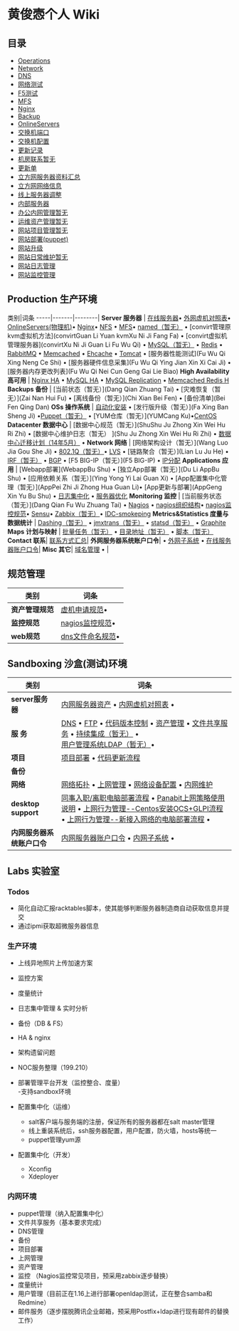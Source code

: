 # 黄俊悫个人 Wiki

## 目录

- [Operations](Operations)
- [Network](Network)
- [DNS](DNS)
- [网络测试](Wang-Luo-Ce-Shi)
- [F5测试](F5Ce-Shi)
- [MFS](MFS)
- [Nginx](Nginx)
- [Backup](Backup)
- [OnlineServers](OnlineServers)
- [交换机端口](Jiao-Huan-Ji-Duan-Kou)
- [交换机配置](Jiao-Huan-Ji-Pei-Zhi)
- [更新记录](Geng-Xin-Ji-Lu)
- [机房联系暂无](Ji-Fang-Lian-Xi)
- [更新单](Geng-Xin-Dan)
- [立方网服务器资料汇总](Li-Fang-Wang-Fu-Wu-Qi-Zi-Liao-Hui-Zong)
- [立方网网络信息](Li-Fang-Wang-Wang-Luo-Xin-Xi)
- [线上服务器调整](Xian-Shang-Fu-Wu-Qi-Diao-Zheng)
- [内部服务器](Nei-Bu-Fu-Wu-Qi)
- [办公内网管理暂无](Ban-Gong-Nei-Wang-Guan-Li)
- [运维资产管理暂无](Yun-Wei-Zi-Chan-Guan-Li)
- [网站项目管理暂无](Wang-Zhan-Xiang-Mu-Guan-Li)
- [网站部署(puppet)](Wang-Zhan-Bu-Shu-puppet)
- [网站升级](Wang-Zhan-Sheng-Ji)
- [网站日常维护暂无](Wang-Zhan-Ri-Chang-Wei-Hu)
- [网站日志管理](Wang-Zhan-Ri-Zhi-Guan-Li)
- [网站监控管理](Wang-Zhan-Jian-Kong-Guan-Li)





## Production 生产环境

类别|词条
-----|-------|--------|
**Server 服务器** | [在线服务器](Online-Servers)• [外网虚机对照表](external-Asset)• [OnlineServers(物理机)](OnlineServers)• [Nginx](Nginx)• [NFS](NFS) • [MFS](MFS)• [named（暂无）](named) • [convirt管理原kvm虚拟机方法](convirtGuan Li Yuan kvmXu Ni Ji Fang Fa) • [convirt虚拟机管理服务器](convirtXu Ni Ji Guan Li Fu Wu Qi) • [MySQL（暂无）](MySQL) • [Redis](Redis) • [RabbitMQ](RabbitMQ) • [Memcached](Memcached) • [Ehcache](暂无Ehcache) • [Tomcat](Tomcat) • [服务器性能测试](Fu Wu Qi Xing Neng Ce Shi) • [服务器硬件信息采集](Fu Wu Qi Ying Jian Xin Xi Cai Ji) • [服务器内存更改列表](Fu Wu Qi Nei Cun Geng Gai Lie Biao)
**High Availability 高可用** | [Nginx HA](Nginx-HA) • [MySQL HA](MySQL-HA) • [MySQL Replication](MySQL-Replication) • [Memcached Redis H](Memcached-Redis-HA)
**Backups 备份** | [当前状态（暂无）](Dang Qian Zhuang Tai) • [灾难恢复（暂无）](Zai Nan Hui Fu) • [离线备份（暂无）](Chi Xian Bei Fen) • [备份清单](Bei Fen Qing Dan)
**OSs 操作系统** | [自动化安装](Cobbler-Auto-Install) • [发行版升级（暂无）](Fa Xing Ban Sheng Ji) •[Puppet（暂无）](Puppet) • [YUM仓库（暂无）](YUMCang Ku)•[CentOS](CentOS)
**Datacenter 数据中心** |   [数据中心规范（暂无）](ShuShu Ju Zhong Xin Wei Hu Ri Zhi) • [数据中心维护日志（暂无） ](Shu Ju Zhong Xin Wei Hu Ri Zhi) • [数据中心迁移计划（14年5月）](Data-Center-Relocation) • 
**Network 网络** |  [网络架构设计（暂无）](Wang Luo Jia Gou She Ji) • [802.1Q（暂无）](802.1Q)• [LVS](LVS) • [链路聚合（暂无）](Lian Lu Ju He) • [IRF（暂无）](IRF) • [BGP](BGP) • [F5 BIG-IP（暂无）](F5 BIG-IP) • [IP分配](IP-Addresses)
**Applications 应用** |  [Webapp部署](WebappBu Shu) • [独立App部署（暂无）](Du Li AppBu Shu) • [应用依赖关系（暂无）](Ying Yong Yi Lai Guan Xi) • [App配置集中化管理（暂无）](AppPei Zhi Ji Zhong Hua Guan Li)• [App更新与部署](AppGeng Xin Yu Bu Shu)  •  [日志集中化](Ri-Zhi-Ji-Zhong-Hua)  •  [服务器优化](Fu-Wu-Qi-You-Hua)
**Monitoring 监控** | [当前服务状态（暂无）](Dang Qian Fu Wu Zhuang Tai) • [Nagios](Nagios) • [nagios组织结构](nagios-Hierarchical-structure)• [nagios监控规范](nagios-specification)• [Sensu](Sensu)• [Zabbix（暂无）](Zabbix)• [IDC-smokeping](smokeping)
**Metrics&Statistics 度量与数据统计** | [Dashing（暂无）](Dashing) • [jmxtrans（暂无）](jmxtrans) • [statsd（暂无）](statsd) • [Graphite](Graphite)
**Maps 计划与映射** | [批量任务（暂无）](Pi-Liang-Ren-Wu) • [目录地址（暂无）](Mu-Lu-Di-Zhi) • [脚本（暂无）](Jiao-Ben)
**Contact 联系**| [联系方式汇总](Lian-Xi-Fang-Shi-Hui-Zong)|
**外网服务器系统账户口令**| • [外网子系统](external_subsystem) • [在线服务器账户口令](external-secure)|
**Misc 其它**| [域名管理](Yu-Ming-Guan-Li) • |


## 规范管理
类别  |  词条
----------- | ------------
**资产管理规范**|[虚机申请规范](virtual-guifan)• |
**监控规范**|[nagios监控规范](nagios-specification)• |
**web规范**|[dns文件命名规范]()•|



## Sandboxing 沙盒(测试)环境

类别  |  词条
----------- | ------------
**server服务器**|[内网服务器资产](Nei-Wang-Fu-Wu-Qi-Xiang-Mu-Shuo-Ming) • [内网虚机对照表](internal-Asset) • 
**服 务** |  [DNS](DNS) • [FTP](FTP) • [代码版本控制](Dai-Ma-Ban-Ben-Kong-Zhi) • [资产管理](Zi-Chan-Guan-Li) • [文件共享服务](Wen-Jian-Gong-Xiang-Fu-Wu) • [持续集成（暂无）](Chi-Xu-Ji-Cheng) • [用户管理系统LDAP（暂无）](Yong-Hu-Guan-Li-Xi-Tong-LDAP)•
**项目**|[项目部署](Xiang-Mu-Bu-Shu) • [代码更新流程](code-updates-process)
**备份**|
**网络**| [网络拓扑](Network-topology) • [上网管理](Shang-Wang-Guan-Li) • [网络设备配置](Wang-Luo-She-Bei-Pei-Zhi) • [内网维护](Nei-Wang-Wei-Hu)
**desktop support**|[同事入职/离职电脑部署流程](New-employee-orientation-process) • [Panabit上网策略使用说明](panabit-manual) • [上网行为管理--Centos安装OCS+GLPI流程](install-osc-glpi-on-centos) • [上网行为管理--新接入网络的电脑部署流程](The-Internet-behavior-management) • 
**内网服务器系统账户口令**|[内网服务器账户口令](internal_secure) • [内网子系统](internal_subsystem) • |


## Labs 实验室
### Todos
- 简化自动汇报racktables脚本，使其能够判断服务器制造商自动获取信息并提交
- 通过ipmi获取超微服务器信息

### 生产环境
- 上线异地照片上传加速方案
- 监控方案
- 度量统计
- 日志集中管理 & 实时分析
- 备份（DB & FS）
- HA & nginx
- 架构遗留问题
- NOC服务整理（199.210）
- 部署管理平台开发（监控整合、度量）  
  -支持sandbox环境
- 配置集中化（运维）  
    - salt客户端与服务端的注册，保证所有的服务器都在salt master管理  
    - 线上重装系统后，ssh服务器配置，用户配置，防火墙，hosts等统一  
    - puppet管理yum源  

- 配置集中化（开发）  
    - Xconfig
    - Xdeployer

### 内网环境
- puppet管理（纳入配置集中化）
- 文件共享服务（基本要求完成）
- DNS管理
- 备份
- 项目部署
- 上网管理
- 资产管理 
- 监控 （Nagios监控常见项目，预采用zabbix逐步替换）
- 度量统计
- 用户管理（目前正在1.16上进行部署openldap测试，正在整合samba和Redmine）
- 邮件服务（逐步摆脱腾讯企业邮箱，预采用Postfix+ldap进行现有邮件的替换工作）
